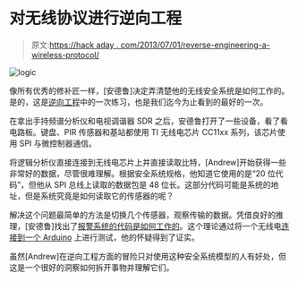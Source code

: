 # 对无线协议进行逆向工程

> 原文:[https://hack aday . com/2013/07/01/reverse-engineering-a-wireless-protocol/](https://hackaday.com/2013/07/01/reverse-engineering-a-wireless-protocol/)

![logic](../Images/15a6081fbe85a4bf1b9551b58f5eea33.png)

像所有优秀的修补匠一样，[安德鲁]决定弄清楚他的无线安全系统是如何工作的。是的，这是[逆向工程](http://cybergibbons.com/category/alarms-2/friedland-response-reverse-engineering/)中的一次练习，也是我们迄今为止看到的最好的一次。

在拿出手持频谱分析仪和电视调谐器 SDR 之后，安德鲁打开了一些设备，看了看电路板。键盘、PIR 传感器和基站都使用 TI 无线电芯片 CC11xx 系列，该芯片使用 SPI 与微控制器通信。

将逻辑分析仪直接连接到无线电芯片上并直接读取比特，[Andrew]开始获得一些非常好的数据，尽管很难理解。根据安全系统规格，他知道它使用的是“20 位代码”，但他从 SPI 总线上读取的数据包是 48 位长。这部分代码可能是系统的地址，但是系统究竟是如何读取它的传感器的呢？

解决这个问题最简单的方法是切换几个传感器，观察传输的数据。凭借良好的推理，[安德鲁]找出了[报警系统的代码是如何工作的](http://cybergibbons.com/uncategorized/reverse-engineering-a-wireless-burglar-alarm-part-6/)。这个理论通过将一个无线电[连接到一个 Arduino](http://cybergibbons.com/uncategorized/reverse-engineering-a-wireless-burglar-alarm-part-7/) 上进行测试，他的怀疑得到了证实。

虽然[Andrew]在逆向工程方面的冒险只对使用这种安全系统模型的人有好处，但这是一个很好的洞察如何拆开事物并理解它们。